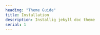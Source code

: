 ```yaml
---
heading: "Theme Guide"
title: Installation
description: Installig jekyll doc theme
serial: 1
---
```

